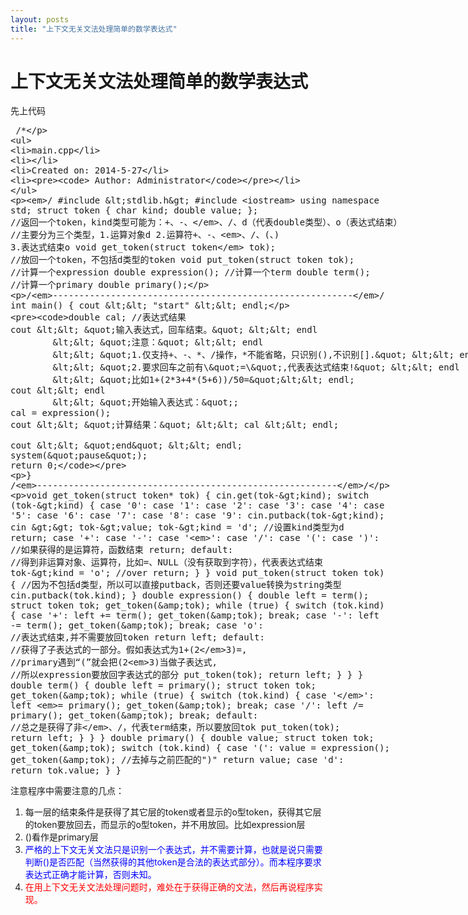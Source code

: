 ```yaml
---
layout: posts
title: "上下文无关文法处理简单的数学表达式"
---
```

# 上下文无关文法处理简单的数学表达式
先上代码
<xmp class="prettyprint">
/*
 * main.cpp
 *
 *  Created on: 2014-5-27
 *      Author: Administrator
 */
#include <stdlib.h>
#include <iostream>
using namespace std;
struct token {
	char kind;
	double value;
};
//返回一个token，kind类型可能为：+、-、*、/、d（代表double类型）、o（表达式结束）
//主要分为三个类型，1.运算对象d 2.运算符+、-、*、/、(、) 3.表达式结束o
void get_token(struct token* tok);
//放回一个token，不包括d类型的token
void put_token(struct token tok);
//计算一个expression
double expression();
//计算一个term
double term();
//计算一个primary
double primary();

/*---------------------------------------------------------*/
int main() {
	cout << "start" << endl;

	double cal; //表达式结果
	cout << "输入表达式，回车结束。" << endl
			<< "注意：" << endl
			<< "1.仅支持+、-、*、/操作，*不能省略，只识别(),不识别[]." << endl
			<< "2.要求回车之前有\"=\",代表表达式结束!" << endl
			<< "比如1+(2*3+4*(5+6))/50="<< endl;
	cout << endl
			<< "开始输入表达式：";
	cal = expression();
	cout << "计算结果：" << cal << endl;

	cout << "end" << endl;
	system("pause");
	return 0;
}
/*---------------------------------------------------------*/

void get_token(struct token* tok) {
	cin.get(tok->kind);
	switch (tok->kind) {
	case '0':
	case '1':
	case '2':
	case '3':
	case '4':
	case '5':
	case '6':
	case '7':
	case '8':
	case '9':
		cin.putback(tok->kind);
		cin >> tok->value;
		tok->kind = 'd'; //设置kind类型为d
		return;
	case '+':
	case '-':
	case '*':
	case '/':
	case '(':
	case ')': //如果获得的是运算符，函数结束
		return;
	default: //得到非运算对象、运算符，比如=、NULL（没有获取到字符），代表表达式结束
		tok->kind = 'o'; //over
		return;
	}
}
void put_token(struct token tok) {
	//因为不包括d类型，所以可以直接putback，否则还要value转换为string类型
	cin.putback(tok.kind);
}
double expression() {
	double left = term();
	struct token tok;
	get_token(&tok);
	while (true) {
		switch (tok.kind) {
		case '+':
			left += term();
			get_token(&tok);
			break;
		case '-':
			left -= term();
			get_token(&tok);
			break;
		case 'o': //表达式结束,并不需要放回token
			return left;
		default:
			//获得了子表达式的一部分。假如表达式为1+(2*3)=,
			//primary遇到“(”就会把(2*3)当做子表达式,
			//所以expression要放回字表达式的部分
			put_token(tok);
			return left;
		}
	}
}
double term() {
	double left = primary();
	struct token tok;
	get_token(&tok);
	while (true) {
		switch (tok.kind) {
		case '*':
			left *= primary();
			get_token(&tok);
			break;
		case '/':
			left /= primary();
			get_token(&tok);
			break;
		default: //总之是获得了非*、/，代表term结束，所以要放回tok
			put_token(tok);
			return left;
		}
	}
}
double primary() {
	double value;
	struct token tok;
	get_token(&tok);
	switch (tok.kind) {
	case '(':
		value = expression();
		get_token(&tok); //去掉与之前匹配的")"
		return value;
	case 'd':
		return tok.value;
	}
}
</xmp>
注意程序中需要注意的几点：

1. 每一层的结束条件是获得了其它层的token或者显示的o型token，获得其它层的token要放回去，而显示的o型token，并不用放回。比如expression层
2. ()看作是primary层
3. <font color="blue">严格的上下文无关文法只是识别一个表达式，并不需要计算，也就是说只需要判断()是否匹配（当然获得的其他token是合法的表达式部分）。而本程序要求表达式正确才能计算，否则未知。</font>
4. <font color="red">在用上下文无关文法处理问题时，难处在于获得正确的文法，然后再说程序实现。</font>